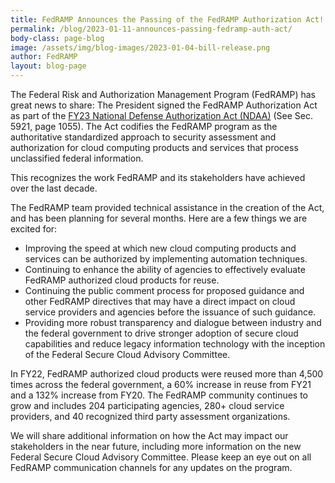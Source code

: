 ```yaml
---
title: FedRAMP Announces the Passing of the FedRAMP Authorization Act!
permalink: /blog/2023-01-11-announces-passing-fedramp-auth-act/
body-class: page-blog
image: /assets/img/blog-images/2023-01-04-bill-release.png
author: FedRAMP
layout: blog-page
---
```

The Federal Risk and Authorization Management Program (FedRAMP) has great news to share: The President signed the FedRAMP Authorization Act as part of the <a href="https://www.congress.gov/117/bills/hr7776/BILLS-117hr7776enr.pdf#page=1055" target="_blank" rel="noopener noreferrer">FY23 National Defense Authorization Act (NDAA)</a> (See Sec. 5921, page 1055). The Act codifies the FedRAMP program as the authoritative standardized approach to security assessment and authorization for cloud computing products and services that process unclassified federal information.

This recognizes the work FedRAMP and its stakeholders have achieved over the last decade.

The FedRAMP team provided technical assistance in the creation of the Act, and has been planning for several months. Here are a few things we are excited for:
- Improving the speed at which new cloud computing products and services can be authorized by implementing automation techniques. 
- Continuing to enhance the ability of agencies to effectively evaluate FedRAMP authorized cloud products for reuse.
- Continuing the public comment process for proposed guidance and other FedRAMP directives that may have a direct impact on cloud service providers and agencies before the issuance of such guidance.
- Providing more robust transparency and dialogue between industry and the federal government to drive stronger adoption of secure cloud capabilities and reduce legacy information technology with the inception of the Federal Secure Cloud Advisory Committee.

In FY22, FedRAMP authorized cloud products were reused more than 4,500 times across the federal government, a 60% increase in reuse from FY21 and a 132% increase from FY20. The FedRAMP community continues to grow and includes 204 participating agencies, 280+ cloud service providers, and 40 recognized third party assessment organizations.

We will share additional information on how the Act may impact our stakeholders in the near future, including more information on the new Federal Secure Cloud Advisory Committee. Please keep an eye out on all FedRAMP communication channels for any updates on the program.
